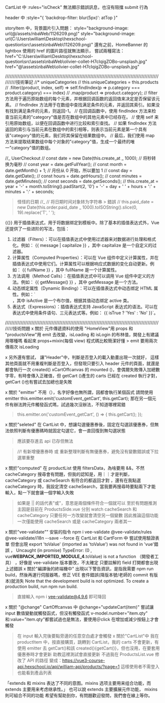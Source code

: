 CartList 中 :rules="isCheck" 無法顯示錯誤訊息，也沒有阻擋 submit 行為

header 中
:style="{ 'backdrop-filter: blur(5px)': atTop }"

storyItem 中，背景圖片引入問題：
style="background-image: url(@/assets/nbaWeb/1126209.png)"
style="background-image: url(C:\Users\william\Desktop\hexschool-question\src\assets\nbaWeb\1126209.png)"
還有之前，HomeBanner 的 lightbox 使用的 href 的圖片路徑就無法顯示，
嘗試兩種寫法：
href="C:\Users\william\Desktop\hexschool-question\src\assets\nbaWeb\olivier-collet-H7cIqigZOBo-unsplash.jpg"
href="@\assets\nbaWeb\olivier-collet-H7cIqigZOBo-unsplash.jpg"

//////////////////////////////////////////////////////////////////////////////////////////////////////////技術筆記
//\* uniqueCategories
// this.uniqueCategories = this.products
// .filter((product, index, self) => self.findIndex(p => p.category === product.category) === index)
// .map(product => product.category);
// filter 方法用于遍历原始数组的每个元素，并根据回调函数的返回值来决定是否保留该元素。
// findIndex 方法用于在数组中查找满足条件的元素，并返回其索引。如果没有找到满足条件的元素，则返回-1。
// 在回调函数中，使用 findIndex 方法来检查当前元素的"category"值是否在数组中的其他元素中已经存在。
// 使用 self 来引用原始数组，以便在回调函数中进行比较和索引查找。
// 如果 findIndex 方法返回的索引与当前元素在数组中的索引相等，则表示当前元素是第一个具有该"category"值的元素，我们将其保留在结果数组中。
// 最后，我们使用 map 方法来提取结果数组中每个对象的"category"值，生成一个最终的唯一"category"值的数组。

//_ UserCheckout
// const date = new Date(this.create_at _ 1000); // 将秒转换为毫秒
// const year = date.getFullYear();
// const month = date.getMonth() + 1; // 月份从 0 开始，所以要加 1
// const day = date.getDate();
// const hours = date.getHours();
// const minutes = date.getMinutes();
// const seconds = date.getSeconds();
// this.create_at = year + '-' + month.toString().padStart(2, '0') + '-' + day + ' ' + hours + ':' + minutes + ':' + seconds;

> 怪怪的日期
> //_
> // 将日期时间对象转为字符串 > 錯誤
> // this.paid_date = new Date(this.order.paid_date _ 1000).toISOString().slice(0, 19).replace('T', ' ');

{{}} 用于插值表达式，用于将数据绑定到模板中。除了基本的插值表达式外，Vue 还提供了一些进阶的写法，包括：
1. 过滤器（Filters）：可以在插值表达式中使用过滤器来对数据进行处理和格式化。例如： {{ message | capitalize }} ，其中 capitalize 是一个自定义的过滤器。
2. 计算属性（Computed Properties）：可以在 Vue 组件中定义计算属性，并在插值表达式中使用它们。计算属性可以根据响应式数据的变化自动更新。例如： {{ fullName }} ，其中 fullName 是一个计算属性。
3. 方法调用（Method Calls）：在插值表达式中可以调用 Vue 组件中定义的方法。例如： {{ getMessage() }} ，其中 getMessage 是一个方法。
4. 动态绑定属性（Dynamic Binding）：可以在插值表达式中动态绑定 HTML 属性。例如：`<div :class="{'active': isActive}"></div> ，其中 isActive 是一个布尔值，根据其值动态绑定 active 类。
5. 表达式（Expressions）：插值表达式支持 JavaScript 表达式的语法。可以在表达式中使用条件语句、三元表达式等。例如： {{ isTrue ? 'Yes' : 'No' }}`。

////////////////////////////////////////////////////////////////////////////////////////////////////////技術問題
x 關於 元件傳遞資料的使用
"HomeView"用 props 和 "productsView"用 emit 去改變，isLoading 和 isLogin 的布林值，開發上有建議用哪種嗎
看起來 props+mixin(每個 view) 程式碼比較簡潔好懂 > emit 要用兩次傳兩次 isLoading

x 另外還有嘗試，
讓"Header"中，判斷是否登入的載入動畫出現一次就好，
這樣其他頁面就不用重複判斷是否登入，但發現只要引入 header 元件的頁面，就還是都會執行一次 created()
xCartOffcanvas 的 mounted ()，會偶爾失敗傳入加總數字零，有時會傳入正確值，但 getCart ()產生的 carts 已經在 created 執行才對，getCart ()也有嘗試去加總也是失敗

x 關於 "emitter"
不用（），名字好像也無所謂，因都會執行某個函式
請問使用 emitter
this.emitter.emit('customEvent_getCart', this.getCart);
那在另一個元件有辦法跨元件觸發函式嗎，試過幾次沒辦法，不知道哪裡寫錯

> this.emitter.on('customEvent_getCart', () => {
> this.getCart();
> });

x 關於"seleted"
在 CartList 中，想讓勾選優惠券後，固定在勾選該優惠券，但無法依照判斷有優惠碼時就固定勾選它，會一直回復到無勾選狀態

> 應該要存進去 api 已存但無法

<!-- !! 雙重否定運算子：將值強制轉換為布林值。將值兩次否定後，結果就是該值的布林表示 ，:selected="Boolean(couponCode)-->

> //! 有新增優惠券時 或 重新整理判斷有無優惠券，避免沒有變數錯誤或下拉選單重整

x 關於"computed"
在 productList 使用 filtersData，為啥要用 &&，不然 cacheCategory 搜尋會有問題，但我的認知是，用｜｜才是判斷，cacheCategory 或 cacheSearch 有符合的都返回才對
，還有在我點選 cacheCategory 時，我設定清空 cacheSearch，當我要再搜尋時要點兩下才能輸入，點一下就會讓一個字輸入失敗

> 如果是 || 的話代表"或"，意思是兩個條件符合一個就可以
> 至於有問題推測主因是目前在 ProductsSide.vue 分別 watch cacheSearch 和 cacheCategory
> 只要任何一方改變就會清空另一個變數
> 因此推論這個功能一次僅能使用 cacheSearch 或是 cacheCategory 兩者其一

x 關於"vee-validate""
安裝的指令 npm i vee-validate @vee-validate/rules @vee-validate/i18n --save --force
在 CartList 和 CartForm 中 嘗試使用驗證表單
但會出現 export 'toValue' (imported as 'toValue') was not found in 'vue'錯誤 ，
Uncaught (in promise) TypeError: (0 , vue**WEBPACK_IMPORTED_MODULE_4**.toValue) is not a function （開發者工具）
，好像是 vee-validate 版本要改，不太確定
只要註解的 field 打開都會出現上述錯誤
x 關於"編譯後的終端機中"
出現以下警告資訊，是指我需要 npm run build，然後再運行伺服器嗎，修正 VEE 套件錯誤(降版本號/老師的 commit 有版本)就消失
Note that the development build is not optimized.
To create a production build, run npm run build.

> 直接輸入 npm i vee-validate@4.9.6 即可降回

x 關於 "@change"
CartOffcanvas 中 @change="updateCart(item)" 嘗試讓 input 數值變動就觸發函式，但沒有觸發函式
v-model.number="item.qty" 和:value="item.qty"都嘗試過也是無法，要使用＠click 在增加或減少按鈕上才會觸發

> 在 input 輸入完後要點旁邊的任意空白處才會觸發
> x 關於"CartList"中
> 我在 productItem 中，按直接購買，跳轉到 CartList，我的 carts 不會更新，有使用 emitter 去 getCart()和該 created(){getCart()}，但也沒用，在要套用優惠券時才會更新
> 助教這裡測試會直接更新
> 不過我在 ProductsList.vue 修改了 API 的路徑
> 變成：https://vue3-course-api.hexschool.io/api/william-api/products/?page=1
> 這樣使用者不需登入也能看到產品列表

「extends 和 mixins 表达了不同的意图。mixins 选项主要用来组合功能，而 extends 主要用来考虑继承性。」
也可以說 extends 主要擴展元件功能， mixins 則可組合不同的功能
希望有幫助到你，有問題歡迎發問，我們會在線上等你。
